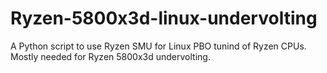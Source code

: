 # Ryzen-5800x3d-linux-undervolting
A Python script to use Ryzen SMU for Linux PBO tunind of Ryzen CPUs. Mostly needed for Ryzen 5800x3d undervolting.
